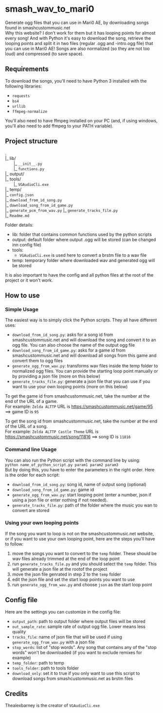# smash_wav_to_mari0

Generate ogg files that you can use in Mari0 AE, by downloading songs found in smashcustommusic.net  
Why this website? I don't work for them but it has looping points for almost every song! And with Python it's easy to download the song, retrieve the looping points and split it in two files (regular .ogg and -intro.ogg file) that you can use in Mari0 AE! 
Songs are also normalized (so they are not too loud) and compressed (to save space).


## Requirements
To download the songs, you'll need to have Python 3 installed with the following libraries:
* `requests`
* `bs4`
* `urllib`
* `ffmpeg-normalize`

You'll also need to have ffmpeg installed on your PC (and, if using windows, you'll also need to add ffmpeg to your PATH variable). 


## Project structure
.  
|_ lib/  
  |_ `__init__.py`  
  |_ `functions.py`   
|_ output/  
|_ tools/  
  |_ `VGAudioCli.exe`  
|_ temp/  
|_ `config.json`  
|_ `download_from_id_song.py`  
|_ `download_song_from_id_game.py`  
|_ `generate_pcm_from_wav.py` 
|_ `generate_tracks_file.py`  
|_ `Readme.md`  

Folder details:
* lib: folder that contains common functions used by the python scripts
* output: default folder where output .ogg will be stored (can be changed inn config file)
* tools:
  * `VGAudioCli.exe` is used here to convert a brstm file to a wav file
* temp: temporary folder where downloaded wav and generated ogg will be stored

It is also important to have the config and all python files at the root of the project or it won't work.


## How to use

### Simple Usage
The easiest way is to simply click the Python scripts. They all have different uses:
* `download_from_id_song.py`: asks for a song id from smashcustommusic.net and will download the song and convert it to an ogg file. You can also choose the name of the output ogg file
* `download_song_from_id_game.py`: asks for a game id from smashcustommusic.net and will download all songs from this game and convert them to ogg files
* `generate_ogg_from_wav.py`: transforms wav files inside the temp folder to normalized ogg files. You can provide the starting loop point manually or by providing a json file (more on this below)
* `generate_tracks_file.py`: generate a json file that you can use if you want to use your own looping points (more on this below)

To get the game id from smashcustommusic.net, take the number at the end of the URL of a game.  
For example: `Zelda ALTTP` URL is https://smashcustommusic.net/game/95 ==> game ID is `95`

To get the song id from smashcustommusic.net, take the number at the end of the URL of a song.  
For example: `Zelda ALTTP Castle Theme` URL is https://smashcustommusic.net/song/11816 ==> song ID is `11816`

### Command line Usage
You can also run the Python script with the command line by using:  
`python name_of_python_script.py param1 param2 param3`  
But by doing this, you have to enter the parameters in the right order. Here is the order for each script:
* `download_from_id_song.py`: song id, name of output song (optional)
* `download_song_from_id_game.py`: game id
* `generate_ogg_from_wav.py`: start looping point (enter a number, json if using a json file or enter nothing if not needed).
* `generate_tracks_file.py`: path of the folder where the music you wan to convert are stored

### Using your own looping points
If the song you want to loop is not on the smashcustommusic.net website, or if you want to use your own looping point, here are the steps you'll have to follow:  
1. move the songs you want to convert to the `temp` folder. These should be wav files already trimmed at the end of the loop point
2. run `generate_tracks_file.py` and you should select the `temp` folder. This will generate a json file at the rootof the project
3. move the json file genrated in step 2 to the `temp` folder
4. edit the json file and set the start loop points you want to use
5. run `generate_ogg_from_wav.py` and choose `json` as the start loop point


## Config file
Here are the settings you can customize in the config file:
* `output_path`: path to output folder where output files will be stored
* `out_sample_rate`: sample rate of output ogg file. Lower means less quality
* `tracks_file`: name of json file that will be used if using `generate_ogg_from_wav.py` with a json file
* `stop_words`: list of "stop words". Any song that contains any of the "stop words" won't be downloaded (if you want to exclude remixes for example)
* `temp_folder`: path to temp
* `tools_folder`: path to tools folder
* `download_only`: set it to true if you only want to use this script to download songs from smashcustommusic.net as brstm files


## Credits 
Thealexbarney is the creator of `VGAudioCli.exe`